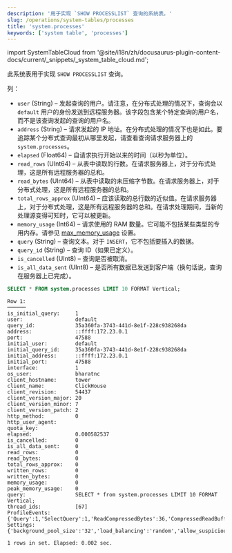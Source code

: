 ```yaml
---
description: '用于实现 `SHOW PROCESSLIST` 查询的系统表。'
slug: /operations/system-tables/processes
title: 'system.processes'
keywords: ['system table', 'processes']
---
```

import SystemTableCloud from '@site/i18n/zh/docusaurus-plugin-content-docs/current/_snippets/_system_table_cloud.md';

<SystemTableCloud/>

此系统表用于实现 `SHOW PROCESSLIST` 查询。

列：

- `user` (String) – 发起查询的用户。请注意，在分布式处理的情况下，查询会以 `default` 用户的身份发送到远程服务器。该字段包含某个特定查询的用户名，而不是该查询发起的查询的用户名。
- `address` (String) – 请求发起的 IP 地址。在分布式处理的情况下也是如此。要追踪某个分布式查询最初从哪里发起，请查看查询请求服务器上的 `system.processes`。
- `elapsed` (Float64) – 自请求执行开始以来的时间（以秒为单位）。
- `read_rows` (UInt64) – 从表中读取的行数。在请求服务器上，对于分布式处理，这是所有远程服务器的总和。
- `read_bytes` (UInt64) – 从表中读取的未压缩字节数。在请求服务器上，对于分布式处理，这是所有远程服务器的总和。
- `total_rows_approx` (UInt64) – 应该读取的总行数的近似值。在请求服务器上，对于分布式处理，这是所有远程服务器的总和。在请求处理期间，当新的处理源变得可知时，它可以被更新。
- `memory_usage` (Int64) – 请求使用的 RAM 数量。它可能不包括某些类型的专用内存。请参见 [max_memory_usage](../../operations/settings/query-complexity.md#settings_max_memory_usage) 设置。
- `query` (String) – 查询文本。对于 `INSERT`，它不包括要插入的数据。
- `query_id` (String) – 查询 ID（如果已定义）。
- `is_cancelled` (UInt8) – 查询是否被取消。
- `is_all_data_sent` (UInt8) – 是否所有数据已发送到客户端（换句话说，查询在服务器上已完成）。

```sql
SELECT * FROM system.processes LIMIT 10 FORMAT Vertical;
```

```response
Row 1:
──────
is_initial_query:     1
user:                 default
query_id:             35a360fa-3743-441d-8e1f-228c938268da
address:              ::ffff:172.23.0.1
port:                 47588
initial_user:         default
initial_query_id:     35a360fa-3743-441d-8e1f-228c938268da
initial_address:      ::ffff:172.23.0.1
initial_port:         47588
interface:            1
os_user:              bharatnc
client_hostname:      tower
client_name:          ClickHouse
client_revision:      54437
client_version_major: 20
client_version_minor: 7
client_version_patch: 2
http_method:          0
http_user_agent:
quota_key:
elapsed:              0.000582537
is_cancelled:         0
is_all_data_sent:     0
read_rows:            0
read_bytes:           0
total_rows_approx:    0
written_rows:         0
written_bytes:        0
memory_usage:         0
peak_memory_usage:    0
query:                SELECT * from system.processes LIMIT 10 FORMAT Vertical;
thread_ids:           [67]
ProfileEvents:        {'Query':1,'SelectQuery':1,'ReadCompressedBytes':36,'CompressedReadBufferBlocks':1,'CompressedReadBufferBytes':10,'IOBufferAllocs':1,'IOBufferAllocBytes':89,'ContextLock':15,'RWLockAcquiredReadLocks':1}
Settings:             {'background_pool_size':'32','load_balancing':'random','allow_suspicious_low_cardinality_types':'1','distributed_aggregation_memory_efficient':'1','skip_unavailable_shards':'1','log_queries':'1','max_bytes_before_external_group_by':'20000000000','max_bytes_before_external_sort':'20000000000','allow_introspection_functions':'1'}

1 rows in set. Elapsed: 0.002 sec.
```
